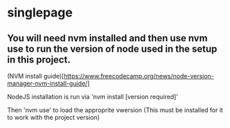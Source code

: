# singlepage

## You will need nvm installed and then use nvm use to run the version of node used in the setup in this project.

(NVM install guide)[https://www.freecodecamp.org/news/node-version-manager-nvm-install-guide/]

NodeJS installation is run via 'nvm install [version required]'

Then 'nvm use' to load the approprite vwersion (This must be installed for it to work with the project version)
